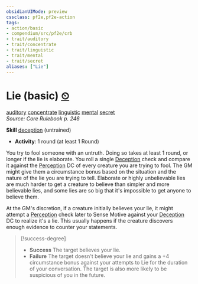 ```yaml
---
obsidianUIMode: preview
cssclass: pf2e,pf2e-action
tags:
- action/basic
- compendium/src/pf2e/crb
- trait/auditory
- trait/concentrate
- trait/linguistic
- trait/mental
- trait/secret
aliases: ["Lie"]
---
```

# Lie (basic) [⏲](/rules/core-rulebook/chapter-9-playing-the-game.md#Actions "Duration or Frequency")
[auditory](/rules/traits/auditory.md)  [concentrate](/rules/traits/concentrate.md)  [linguistic](/rules/traits/linguistic.md)  [mental](/rules/traits/mental.md)  [secret](/rules/traits/secret.md)  
*Source: Core Rulebook p. 246*  

**Skill** [deception](/compendium/skills.md#Deception) (untrained)
- **Activity**: 1 round (at least 1 Round)

You try to fool someone with an untruth. Doing so takes at least 1 round, or longer if the lie is elaborate. You roll a single [Deception](/compendium/skills.md#Deception) check and compare it against the [Perception](/compendium/skills.md#Perception) DC of every creature you are trying to fool. The GM might give them a circumstance bonus based on the situation and the nature of the lie you are trying to tell. Elaborate or highly unbelievable lies are much harder to get a creature to believe than simpler and more believable lies, and some lies are so big that it's impossible to get anyone to believe them.

At the GM's discretion, if a creature initially believes your lie, it might attempt a [Perception](/compendium/skills.md#Perception) check later to Sense Motive against your [Deception](/compendium/skills.md#Deception) DC to realize it's a lie. This usually happens if the creature discovers enough evidence to counter your statements.

> [!success-degree] 
> - **Success** The target believes your lie.
> - **Failure** The target doesn't believe your lie and gains a +4 circumstance bonus against your attempts to Lie for the duration of your conversation. The target is also more likely to be suspicious of you in the future.